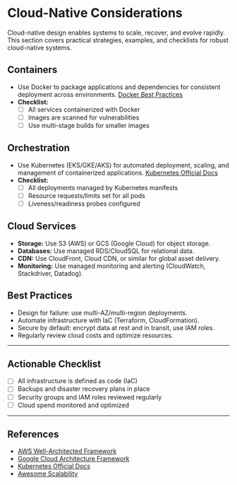 
# Cloud-Native Considerations

Cloud-native design enables systems to scale, recover, and evolve rapidly. This section covers practical strategies, examples, and checklists for robust cloud-native systems.

## Containers
- Use Docker to package applications and dependencies for consistent deployment across environments. [Docker Best Practices](https://docs.docker.com/develop/dev-best-practices/)
- **Checklist:**
	- [ ] All services containerized with Docker
	- [ ] Images are scanned for vulnerabilities
	- [ ] Use multi-stage builds for smaller images

## Orchestration
- Use Kubernetes (EKS/GKE/AKS) for automated deployment, scaling, and management of containerized applications. [Kubernetes Official Docs](https://kubernetes.io/docs/)
- **Checklist:**
	- [ ] All deployments managed by Kubernetes manifests
	- [ ] Resource requests/limits set for all pods
	- [ ] Liveness/readiness probes configured

## Cloud Services
- **Storage:** Use S3 (AWS) or GCS (Google Cloud) for object storage.
- **Databases:** Use managed RDS/CloudSQL for relational data.
- **CDN:** Use CloudFront, Cloud CDN, or similar for global asset delivery.
- **Monitoring:** Use managed monitoring and alerting (CloudWatch, Stackdriver, Datadog).

## Best Practices
- Design for failure: use multi-AZ/multi-region deployments.
- Automate infrastructure with IaC (Terraform, CloudFormation).
- Secure by default: encrypt data at rest and in transit, use IAM roles.
- Regularly review cloud costs and optimize resources.

---

## Actionable Checklist
- [ ] All infrastructure is defined as code (IaC)
- [ ] Backups and disaster recovery plans in place
- [ ] Security groups and IAM roles reviewed regularly
- [ ] Cloud spend monitored and optimized

---

## References
- [AWS Well-Architected Framework](https://aws.amazon.com/architecture/well-architected/)
- [Google Cloud Architecture Framework](https://cloud.google.com/architecture/framework)
- [Kubernetes Official Docs](https://kubernetes.io/docs/)
- [Awesome Scalability](https://github.com/binhnguyennus/awesome-scalability)
